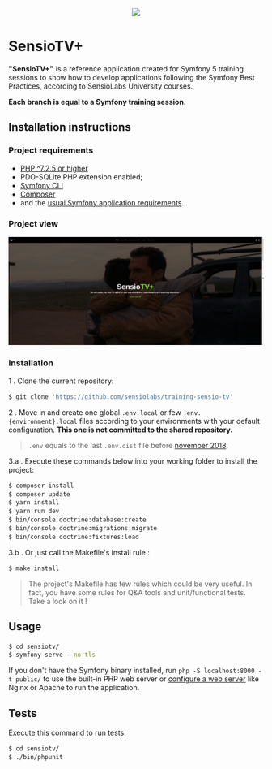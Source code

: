 <p align="center"><a href="https://symfony.com" target="_blank">
    <img width=150 src="https://university.sensiolabs.com/images/sl-university-guy.png?sluv=98dbece26fd5a0434eea5e0577258d36eedf2db8">
</a></p>

# SensioTV+

**"SensioTV+"** is a reference application created for Symfony 5 training sessions to show how to develop applications following the Symfony Best Practices, according to SensioLabs University courses.

**Each branch is equal to a Symfony training session.**

## Installation instructions

### Project requirements

- [PHP ^7.2.5 or higher](http://php.net/manual/fr/install.php)
- PDO-SQLite PHP extension enabled;
- [Symfony CLI](https://symfony.com/download)
- [Composer](https://getcomposer.org/download)
- and the [usual Symfony application requirements][1].

### Project view

![Home page from SensioTV+ application](data/sensiotv_readme_screenshot.png?raw=true "Home page")

### Installation

1 . Clone the current repository:
```bash
$ git clone 'https://github.com/sensiolabs/training-sensio-tv'
```

2 . Move in and create one global `.env.local` or few `.env.{environment}.local` files according to your environments with your default configuration.
**This one is not committed to the shared repository.**
> `.env` equals to the last `.env.dist` file before [november 2018][2].

3.a . Execute these commands below into your working folder to install the project:
```bash
$ composer install
$ composer update
$ yarn install
$ yarn run dev
$ bin/console doctrine:database:create
$ bin/console doctrine:migrations:migrate
$ bin/console doctrine:fixtures:load
```

3.b . Or just call the Makefile's install rule :
```bash
$ make install
```

> The project's Makefile has few rules which could be very useful. 
> In fact, you have some rules for Q&A tools and unit/functional tests.
> Take a look on it !

## Usage

```bash
$ cd sensiotv/
$ symfony serve --no-tls
```

If you don't have the Symfony binary installed, run `php -S localhost:8000 -t public/`
to use the built-in PHP web server or [configure a web server][3] like Nginx or
Apache to run the application.

## Tests

Execute this command to run tests:

```bash
$ cd sensiotv/
$ ./bin/phpunit
```

[1]: https://symfony.com/doc/current/reference/requirements.html
[2]: https://symfony.com/doc/current/configuration.html#managing-multiple-env-files
[3]: https://symfony.com/doc/current/cookbook/configuration/web_server_configuration.html
